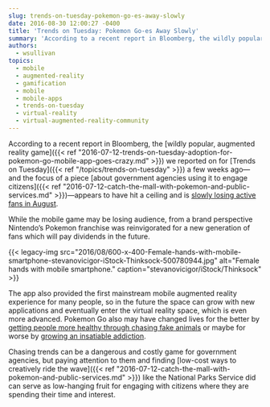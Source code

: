 ```yaml
---
slug: trends-on-tuesday-pokemon-go-es-away-slowly
date: 2016-08-30 12:00:27 -0400
title: 'Trends on Tuesday: Pokemon Go-es Away Slowly'
summary: 'According to a recent report in Bloomberg, the wildly popular augmented reality game we reported on a few weeks ago&mdash;and the focus of a piece about government agencies using it to engage citizens&mdash;appears to have hit a ceiling and is slowly losing active fans in August.'
authors:
  - wsullivan
topics:
  - mobile
  - augmented-reality
  - gamification
  - mobile
  - mobile-apps
  - trends-on-tuesday
  - virtual-reality
  - virtual-augmented-reality-community
---
```


According to a recent report in Bloomberg, the [wildly popular, augmented reality game]({{< ref "2016-07-12-trends-on-tuesday-adoption-for-pokemon-go-mobile-app-goes-crazy.md" >}}) we reported on for [Trends on Tuesday]({{< ref "/topics/trends-on-tuesday" >}}) a few weeks ago&mdash;and the focus of a piece [about government agencies using it to engage citizens]({{< ref "2016-07-12-catch-the-mall-with-pokemon-and-public-services.md" >}})&mdash;appears to have hit a ceiling and is [slowly losing active fans in August](https://www.bloomberg.com/news/articles/2016-08-22/these-charts-show-that-pokemon-go-is-already-in-decline).

While the mobile game may be losing audience, from a brand perspective Nintendo’s Pokemon franchise was reinvigorated for a new generation of fans which will pay dividends in the future.

{{< legacy-img src="2016/08/600-x-400-Female-hands-with-mobile-smartphone-stevanovicigor-iStock-Thinksock-500780944.jpg" alt="Female hands with mobile smartphone." caption="stevanovicigor/iStock/Thinksock" >}} 

The app also provided the first mainstream mobile augmented reality experience for many people, so in the future the space can grow with new applications and eventually enter the virtual reality space, which is even more advanced. Pokemon Go also may have changed lives for the better by [getting people more healthy through chasing fake animals](http://health.usnews.com/wellness/articles/2016-07-11/pokemon-go-has-everyone-exercising) or maybe for worse by [growing an insatiable addiction](http://www.slate.com/articles/technology/gaming/2016/08/i_am_a_hardcore_pokemon_go_player_and_i_might_not_be_ok.html).

Chasing trends can be a dangerous and costly game for government agencies, but paying attention to them and finding [low-cost ways to creatively ride the wave]({{< ref "2016-07-12-catch-the-mall-with-pokemon-and-public-services.md" >}}) like the National Parks Service did can serve as low-hanging fruit for engaging with citizens where they are spending their time and interest.
